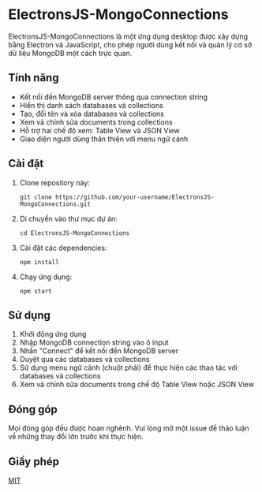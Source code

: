 # ElectronsJS-MongoConnections

ElectronsJS-MongoConnections là một ứng dụng desktop được xây dựng bằng Electron và JavaScript, cho phép người dùng kết nối và quản lý cơ sở dữ liệu MongoDB một cách trực quan.

## Tính năng

- Kết nối đến MongoDB server thông qua connection string
- Hiển thị danh sách databases và collections
- Tạo, đổi tên và xóa databases và collections
- Xem và chỉnh sửa documents trong collections
- Hỗ trợ hai chế độ xem: Table View và JSON View
- Giao diện người dùng thân thiện với menu ngữ cảnh

## Cài đặt

1. Clone repository này:
   ```
   git clone https://github.com/your-username/ElectronsJS-MongoConnections.git
   ```

2. Di chuyển vào thư mục dự án:
   ```
   cd ElectronsJS-MongoConnections
   ```

3. Cài đặt các dependencies:
   ```
   npm install
   ```

4. Chạy ứng dụng:
   ```
   npm start
   ```

## Sử dụng

1. Khởi động ứng dụng
2. Nhập MongoDB connection string vào ô input
3. Nhấn "Connect" để kết nối đến MongoDB server
4. Duyệt qua các databases và collections
5. Sử dụng menu ngữ cảnh (chuột phải) để thực hiện các thao tác với databases và collections
6. Xem và chỉnh sửa documents trong chế độ Table View hoặc JSON View

## Đóng góp

Mọi đóng góp đều được hoan nghênh. Vui lòng mở một issue để thảo luận về những thay đổi lớn trước khi thực hiện.

## Giấy phép

[MIT](https://choosealicense.com/licenses/mit/)
